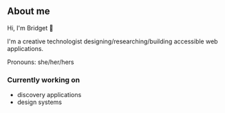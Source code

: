 ## About me 

Hi, I'm Bridget 👋 

I'm a creative technologist designing/researching/building accessible web applications.

Pronouns: she/her/hers

### Currently working on

- discovery applications 
- design systems

